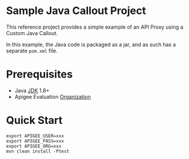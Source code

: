 # Sample Java Callout Project

This reference project provides a simple example of an API Proxy using a Custom Java Callout.

In this example, the Java code is packaged as a jar, and as such has a separate `pom.xml` file.

# Prerequisites

- Java [JDK](https://www.oracle.com/uk/java/technologies/javase-downloads.html) 1.8+
- Apigee Evaluation [Organization](https://login.apigee.com/sign__up)

# Quick Start

``` shell
export APIGEE_USER=xxx
export APIGEE_PASS=xxx
export APIGEE_ORG=xxx
mvn clean install -Ptest
```


